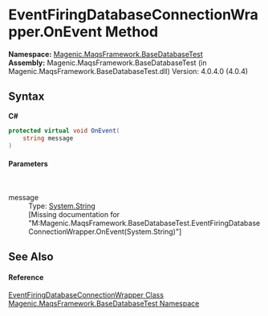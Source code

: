 # EventFiringDatabaseConnectionWrapper.OnEvent Method 
 

**Namespace:**&nbsp;<a href="#/MAQS_4/Database_AUTOGENERATED/Magenic-MaqsFramework-BaseDatabaseTest_Namespace">Magenic.MaqsFramework.BaseDatabaseTest</a><br />**Assembly:**&nbsp;Magenic.MaqsFramework.BaseDatabaseTest (in Magenic.MaqsFramework.BaseDatabaseTest.dll) Version: 4.0.4.0 (4.0.4)

## Syntax

**C#**<br />
``` C#
protected virtual void OnEvent(
	string message
)
```


#### Parameters
&nbsp;<dl><dt>message</dt><dd>Type: <a href="http://msdn2.microsoft.com/en-us/library/s1wwdcbf" target="_blank">System.String</a><br />\[Missing <param name="message"/> documentation for "M:Magenic.MaqsFramework.BaseDatabaseTest.EventFiringDatabaseConnectionWrapper.OnEvent(System.String)"\]</dd></dl>

## See Also


#### Reference
<a href="#/MAQS_4/Database_AUTOGENERATED/EventFiringDatabaseConnectionWrapper_Class">EventFiringDatabaseConnectionWrapper Class</a><br /><a href="#/MAQS_4/Database_AUTOGENERATED/Magenic-MaqsFramework-BaseDatabaseTest_Namespace">Magenic.MaqsFramework.BaseDatabaseTest Namespace</a><br />